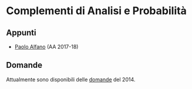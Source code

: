 # Complementi di Analisi e Probabilità

## Appunti

- [Paolo Alfano](Appunti/Alfano_2017-2018.pdf) (AA 2017-18)

## Domande

Attualmente sono disponibili delle [domande](Domande/Domande%202014.md) del 2014.
